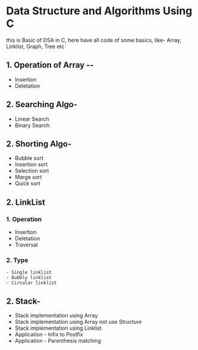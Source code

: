 # Data Structure and Algorithms Using C

this is Basic of DSA in C, here have all code of some basics, like- Array, Linklist, Graph, Tree etc

## 1. Operation of Array --

- Insertion
- Deletation

## 2. Searching Algo-

- Linear Search
- Binary Search

## 2. Shorting Algo-

- Bubble sort
- Insertion sort
- Selection sort
- Marge sort
- Quick sort

## 2. LinkList

### 1. Operation

- Insertion
- Deletation
- Traversal

### 2. Type

    - Single linklist
    - Dubbly linklist
    - Circular linklist

## 2. Stack-

- Stack implementation using Array
- Stack implementation using Array not use Structure
- Stack implementation using Linklist
- Application - Infix to Postfix
- Application - Parenthesis matching

